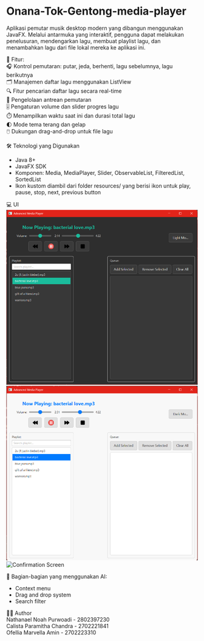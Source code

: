 # Onana-Tok-Gentong-media-player

Aplikasi pemutar musik desktop modern yang dibangun menggunakan JavaFX. Melalui antarmuka yang interaktif, pengguna dapat melakukan penelusuran, mendengarkan lagu, membuat playlist lagu, dan menambahkan lagu dari file lokal mereka ke aplikasi ini.  

📌 Fitur:  
🎧 Kontrol pemutaran: putar, jeda, berhenti, lagu sebelumnya, lagu berikutnya  
🗂️ Manajemen daftar lagu menggunakan ListView  
🔍 Fitur pencarian daftar lagu secara real-time  
📝 Pengelolaan antrean pemutaran  
🎚️ Pengaturan volume dan slider progres lagu  
⏱️ Menampilkan waktu saat ini dan durasi total lagu  
🌓 Mode tema terang dan gelap  
🖱️ Dukungan drag-and-drop untuk file lagu  
  
🛠️ Teknologi yang Digunakan
- Java 8+
- JavaFX SDK
- Komponen: Media, MediaPlayer, Slider, ObservableList, FilteredList, SortedList
- Ikon kustom diambil dari folder resources/ yang berisi ikon untuk play, pause, stop, next, previous button  
  
💻 UI  
![Dark mode UI](https://github.com/n04heuyyy/Onana-Tok-Gentong-media-player/blob/main/Darkmode%20UI.png)  
![Light mode UI](https://github.com/n04heuyyy/Onana-Tok-Gentong-media-player/blob/main/Lightmode%20UI.png)  
![Confirmation Screen](https://github.com/n04heuyyy/Onana-Tok-Gentong-media-player/blob/main/Confir%20Play.png)  
  

🧠 Bagian-bagian yang menggunakan AI:
- Context menu
- Drag and drop system
- Search filter

👨‍💻 Author  
Nathanael Noah Purwoadi - 2802397230  
Calista Paramitha Chandra - 2702221841  
Ofellia Marvella Amin - 2702223310  
